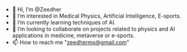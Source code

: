 - 👋 Hi, I’m @Zeedher
- 👀 I’m interested in Medical Physics, Artificial Intelligence, E-sports.
- 🌱 I’m currently learning techniques of AI.
- 💞️ I’m looking to collaborate on projects related to physics and AI applications in medicine, metaverse or e-sports.
- 📫 How to reach me "zeedhermx@gmail.com"

<!---
Zeedher/Zeedher is a ✨ special ✨ repository because its `README.md` (this file) appears on your GitHub profile.
You can click the Preview link to take a look at your changes.
--->
